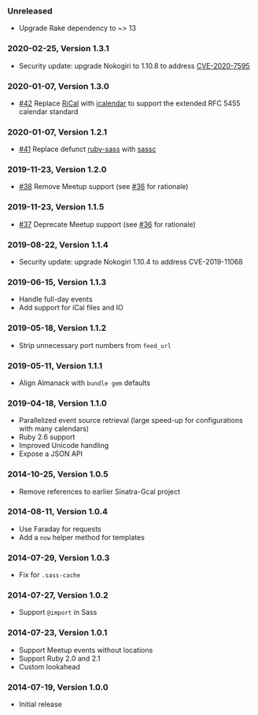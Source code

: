 ### Unreleased

* Upgrade Rake dependency to ~> 13

### 2020-02-25, Version 1.3.1

* Security update: upgrade Nokogiri to 1.10.8 to address [CVE-2020-7595](https://nvd.nist.gov/vuln/detail/CVE-2020-7595)

### 2020-01-07, Version 1.3.0

* [#42](https://github.com/Aupajo/almanack/pull/42) Replace [RiCal](https://github.com/rubyredrick/ri_cal) with [icalendar](https://github.com/icalendar/icalendar) to support the extended RFC 5455 calendar standard

### 2020-01-07, Version 1.2.1

* [#41](https://github.com/Aupajo/almanack/pull/41) Replace defunct [ruby-sass](https://github.com/sass/ruby-sass) with [sassc](https://rubygems.org/gems/sassc)

### 2019-11-23, Version 1.2.0

* [#38](https://github.com/Aupajo/almanack/issues/38) Remove Meetup support (see [#36](https://github.com/Aupajo/almanack/issues/36) for rationale)

### 2019-11-23, Version 1.1.5

* [#37](https://github.com/Aupajo/almanack/issues/37) Deprecate Meetup support (see [#36](https://github.com/Aupajo/almanack/issues/36) for rationale)

### 2019-08-22, Version 1.1.4

* Security update: upgrade Nokogiri 1.10.4 to address CVE-2019-11068

### 2019-06-15, Version 1.1.3

* Handle full-day events
* Add support for iCal files and IO

### 2019-05-18, Version 1.1.2

* Strip unnecessary port numbers from `feed_url`

### 2019-05-11, Version 1.1.1

* Align Almanack with `bundle gem` defaults

### 2019-04-18, Version 1.1.0

* Parallelized event source retrieval (large speed-up for configurations with many calendars)
* Ruby 2.6 support
* Improved Unicode handling
* Expose a JSON API

### 2014-10-25, Version 1.0.5

* Remove references to earlier Sinatra-Gcal project

### 2014-08-11, Version 1.0.4

* Use Faraday for requests
* Add a `now` helper method for templates

### 2014-07-29, Version 1.0.3

* Fix for `.sass-cache`

### 2014-07-27, Version 1.0.2

* Support `@import` in Sass

### 2014-07-23, Version 1.0.1

* Support Meetup events without locations
* Support Ruby 2.0 and 2.1
* Custom lookahead

### 2014-07-19, Version 1.0.0

* Initial release
